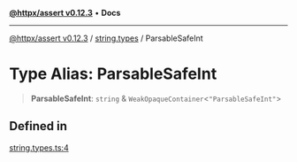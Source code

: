 [**@httpx/assert v0.12.3**](../../README.md) • **Docs**

***

[@httpx/assert v0.12.3](../../README.md) / [string.types](../README.md) / ParsableSafeInt

# Type Alias: ParsableSafeInt

> **ParsableSafeInt**: `string` & `WeakOpaqueContainer`\<`"ParsableSafeInt"`\>

## Defined in

[string.types.ts:4](https://github.com/belgattitude/httpx/blob/74dc9cd764aa64a9b1889ffb70a7f65e9435af37/packages/assert/src/string.types.ts#L4)
